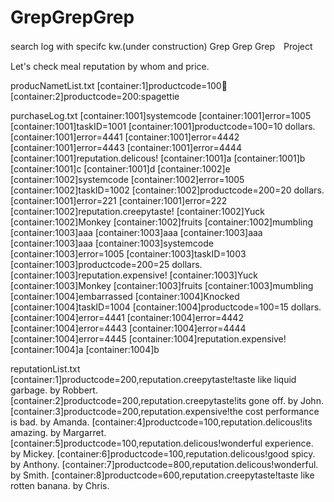 # GrepGrepGrep
search log with specifc kw.(under construction)
Grep Grep Grep　Project


Let's check meal reputation by whom and price.


producNametList.txt
[container:1]productcode=100:curry:
[container:2]productcode=200:spagettie

purchaseLog.txt
[container:1001]systemcode
[container:1001]error=1005
[container:1001]taskID=1001
[container:1001]productcode=100=10 dollars.
[container:1001]error=4441
[container:1001]error=4442
[container:1001]error=4443
[container:1001]error=4444
[container:1001]reputation.delicous!
[container:1001]a
[container:1001]b
[container:1001]c
[container:1001]d
[container:1002]e
[container:1002]systemcode
[container:1002]error=1005
[container:1002]taskID=1002
[container:1002]productcode=200=20 dollars. 
[container:1001]error=221
[container:1001]error=222
[container:1002]reputation.creepytaste!
[container:1002]Yuck
[container:1002]Monkey
[container:1002]fruits
[container:1002]mumbling
[container:1003]aaa
[container:1003]aaa
[container:1003]aaa
[container:1003]aaa
[container:1003]systemcode
[container:1003]error=1005
[container:1003]taskID=1003
[container:1003]productcode=200=25 dollars. 
[container:1003]reputation.expensive!
[container:1003]Yuck
[container:1003]Monkey
[container:1003]fruits
[container:1003]mumbling
[container:1004]embarrassed
[container:1004]Knocked
[container:1004]taskID=1004
[container:1004]productcode=100=15 dollars.
[container:1004]error=4441
[container:1004]error=4442
[container:1004]error=4443
[container:1004]error=4444
[container:1004]error=4445
[container:1004]reputation.expensive!
[container:1004]a
[container:1004]b


reputationList.txt
[container:1]productcode=200,reputation.creepytaste!taste like liquid garbage. by Robbert.
[container:2]productcode=200,reputation.creepytaste!its gone off. by John.
[container:3]productcode=200,reputation.expensive!the cost performance is bad. by Amanda.
[container:4]productcode=100,reputation.delicous!its amazing. by Margarret.
[container:5]productcode=100,reputation.delicous!wonderful experience. by Mickey.
[container:6]productcode=100,reputation.delicous!good spicy. by Anthony.
[container:7]productcode=800,reputation.delicous!wonderful. by Smith.
[container:8]productcode=600,reputation.creepytaste!taste like rotten banana. by Chris.
